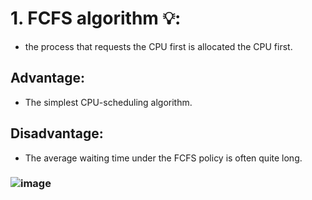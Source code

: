 # 1. FCFS algorithm 💡:
  * the process that requests the CPU first is allocated the CPU first.
## Advantage: 
  * The simplest CPU-scheduling algorithm.
## Disadvantage:  
  * The average waiting time under the FCFS policy is often quite long. 
### ![image](https://github.com/user-attachments/assets/610f2fae-bda0-41ad-9ed5-109309a007ed)





